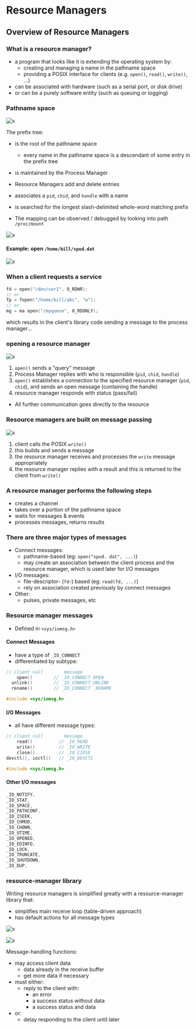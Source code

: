 # Resource Managers

## Overview of Resource Managers

### What is a resource manager?

- a program that looks like it is extending the operating system by:
  - creating and managing a name in the pathname space
  - providing a POSIX interface for clients (e.g. `open()`, `read()`, `write()`, ...)
- can be associated with hardware (such as a serial port, or disk drive)
- or can be a purely software entity (such as queuing or logging)

### Pathname space

![x](../../../assets/QNX/resource_manager/pathname_space.png)

The prefix tree:

- is the root of the pathname space
  - every name in the pathname space is a descendant of some entry in the prefix tree
- is maintained by the Process Manager
- Resource Managers add and delete entries
- associates a `pid`, `chid`, and `handle` with a name
- is searched for the longest slash-delimited whole-word matching prefix

- The mapping can be observed / debugged by looking into path `/proc/mount`

![x](../../../assets/QNX/resource_manager/observe_pathname.png)

#### Example: open `/home/bill/spud.dat`

![x](../../../assets/QNX/resource_manager/pathname_example.png)

### When a client requests a service

``` C++
fd = open("/dev/ser1", O_RDWR);
// or
fp = fopen("/home/bill/abc", "w");
// or
mg = ma open("/myqueue", O_RDONLY);
```

which results in the client's library code sending a message to the process manager...

### opening a resource manager

![x](../../../assets/QNX/resource_manager/opening_a_pathname.png)

1. `open()` sends a "query" message
2. Process Manager replies with who is responsible (`pid`, `chid`, `handle`)
3. `open()` establishes a connection to the specified resource manager (`pid`, `chid`), and sends an open message (containing the handle)
4. resource manager responds with status (pass/fail)

- All further communication goes directly to the resource

### Resource managers are built on message passing

![x](../../../assets/QNX/resource_manager/communicating_with_resmgr.png)

1. client calls the POSIX `write()`
2. this builds and sends a message
3. the resource manager receives and processes the `write` message appropriately
4. the resource manager replies with a result and this is returned to the client from `write()`

### A resource manager performs the following steps

- creates a channel
- takes over a portion of the pathname space
- waits for messages & events
- processes messages, returns results

### There are three major types of messages

- Connect messages:
  - pathname-based (eg: `open("spud. dat", ...)`)
  - may create an association between the client process and the resource manager, which is used later for I/O messages
- I/O messages:
  - file-descriptor- (`fd`-) based (eg: `read(fd, ...)`)
  - rely on association created previously by connect messages
- Other:
  - pulses, private messages, etc

### Resource manager messages

- Defined in `<sys/iomsg.h>`

#### Connect Messages

- have a type of `_IO_CONNECT`
- differentiated by subtype:

``` C++
// client call        message
    open()        // _IO_CONNECT_OPEN
  unlink()        // _IO_CONNECT_UNLINK
  rename()        // _IO_CONNECT _RENAME

#include <sys/iomsg.h>
```

#### I/O Messages

- all have different message types:

``` C++
// client call        message
    read()          // _IO_READ
    write()         // _IO_WRITE
    close()         // _IO_CIOSE
devctl(), ioctl()   // _IO_DEVCTI

#include <sys/iomsg.h>
```

#### Other I/O messages

``` C++
_IO_NOTIFY,
_IO_STAT,
_IO_SPACE,
_IO_PATHCONF,
_IO_ISEEK,
_IO_CHMOD,
_IO_CHOWN,
_IO_UTIME,
_IO_OPENED,
_IO_EDINFO,
_IO_LOCK,
_IO_TRUNCATE,
_IO_SHUTDOWN,
_IO_DUP,
```

### resource-manager library

Writing resource managers is simplified greatly with a resource-manager library that:

- simplifies main receive loop (table-driven approach)
- has default actions for all message types

![x](../../../assets/QNX/resource_manager/resource_manager_library_overview.png)

![x](../../../assets/QNX/resource_manager/resource_manager_library_zoom_in.png)

Message-handling functions:

- may access client data
  - data already in the receive buffer
  - get more data if necessary
- must either:
  - reply to the client with:
    - an error
    - a success status without data
    - a success status and data
- or:
  - delay responding to the client until later
